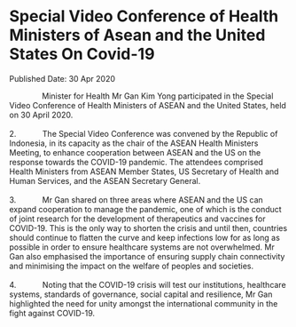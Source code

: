 <html>
    <meta http-equiv="Content-Type" content="text/html; charset=utf-8"/>
    <meta charset="utf-8"/>
    <title>Special Video Conference of Health Ministers of Asean and the United States On Covid-19</title>
    <body><h1>Special Video Conference of Health Ministers of Asean and the United States On Covid-19</h1>
    <p>Published Date: 30 Apr 2020</p> <p>&nbsp; &nbsp; &nbsp; &nbsp; &nbsp; &nbsp; &nbsp; &nbsp;Minister for Health Mr Gan Kim Yong participated in the Special Video Conference of Health Ministers of ASEAN and the United States, held on 30 April 2020.<br><br>2.&nbsp; &nbsp; &nbsp; &nbsp; &nbsp; &nbsp;&nbsp;The Special Video Conference was convened by the Republic of Indonesia, in its capacity as the chair of the ASEAN Health Ministers Meeting, to enhance cooperation between ASEAN and the US on the response towards the COVID-19 pandemic. The attendees comprised Health Ministers from ASEAN Member States, US Secretary of Health and Human Services, and the ASEAN Secretary General.<br><br>3.&nbsp; &nbsp; &nbsp; &nbsp; &nbsp; &nbsp;&nbsp;Mr Gan shared on three areas where ASEAN and the US can expand cooperation to manage the pandemic, one of which is the conduct of joint research for the development of therapeutics and vaccines for COVID-19. This is the only way to shorten the crisis and until then, countries should continue to flatten the curve and keep infections low for as long as possible in order to ensure healthcare systems are not overwhelmed. Mr Gan also emphasised the importance of ensuring supply chain connectivity and minimising the impact on the welfare of peoples and societies.<br><br>4.&nbsp; &nbsp; &nbsp; &nbsp; &nbsp; &nbsp; Noting that the COVID-19 crisis will test our institutions, healthcare systems, standards of governance, social capital and resilience, Mr Gan highlighted the need for unity amongst the international community in the fight against COVID-19.</p></body>
</html>